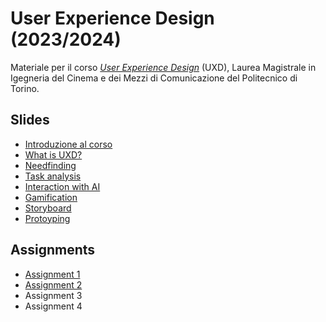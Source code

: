 # User Experience Design (2023/2024)

Materiale per il corso _[User Experience Design](https://github.com/polito-uxd-2023)_ (UXD), Laurea Magistrale in Igegneria del Cinema e dei Mezzi di Comunicazione del Politecnico di Torino.

## Slides

* [Introduzione al corso](./slides/00-intro.pdf)
* [What is UXD?](./slides/01-whatisUXD.pdf)
* [Needfinding](./slides/O2-needfinding.pdf)   
* [Task analysis](./slides/03-tasks.pdf)
* [Interaction with AI](./slides/04-AIinteraction.pdf)
* [Gamification](./slides/05-gamification.pdf)
* [Storyboard](./slides/06-storyboards.pdf)
* [Protoyping](./slides/07-prototyping.pdf)

## Assignments
* [Assignment 1](./assignments/A1-needfinding.pdf)
* [Assignment 2](./assignments/A2-storyboard-paper-prototypes.pdf)
* Assignment 3
* Assignment 4
